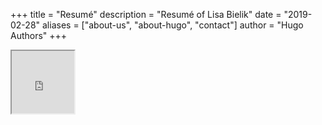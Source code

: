 +++
title = "Resumé"
description = "Resumé of Lisa Bielik"
date = "2019-02-28"
aliases = ["about-us", "about-hugo", "contact"]
author = "Hugo Authors"
+++

<!DOCTYPE html>
<html>
  <head>
    <title>Resumé</title>
  </head>
  <body>
    <iframe src="https://drive.google.com/file/d/1pKZF8TlkjuldCgyg204McZcgUA6Q6Zib/view?usp=sharing" width="100" height="100">
    </iframe>
  </body>
</html>


